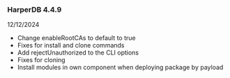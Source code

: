 ### HarperDB 4.4.9

12/12/2024

- Change enableRootCAs to default to true
- Fixes for install and clone commands
- Add rejectUnauthorized to the CLI options
- Fixes for cloning
- Install modules in own component when deploying package by payload
